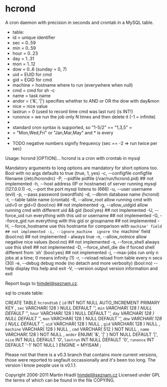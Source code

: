 hcrond
======

A cron daemon with precision in seconds and crontab in a MySQL table.

 * table:
 * id = unique identifier
 * sec = 0..59
 * min = 0..59
 * hour = 0..23
 * day = 1..31
 * mon = 1..12
 * dow = 0..6 (sunday = 0, 7)
 * uid = EUID for cmd
 * gid = EGID for cmd
 * machine = hostname where to run (everywhere when null)
 * cmd = cmd for sh -c
 * name = task name
 * andor = ('&', '|') specifies whether to AND or OR the dow with day&mon
 * nice = nice value
 * lastrun = 0 (used to record time cmd was last run) (is INT!)
 * runonce = we run the job only N times and then delete it (-1 = infinite)
 *
 * standard cron syntax is supported, so "1-5/2" == "1,3,5" = 
 *  = "Mon,Wed,Fri" or "Jan,Mar,May" and * is every
 *
 * TODO negative numbers signify frequency (sec == -2 => run twice per sec)

Usage: hcrond [OPTION]...
hcrond is a cron with crontab in mysql

Mandatory arguments to long options are mandatory for short options too.
Bool with no args defaults to true (true, 1, yes)
  -c, --configfile	configfile filename (/etc/hcrondrc)
  -P, --pidfile		pidfile (/var/run/hcrond.pid)  ## not implemented
  -h, --host		address (IP or hostname) of server running mysql (127.0.0.1)
  -o, --port		the port mysql listens to (666)
  -u, --user		username (evil)
  -p, --pass		password (swordfish)
  -d, --dbnm		database name (hcrond)
  -t, --table		table name (crontab)
  -R, --allow_root	allow running cmd with uid=0 or gid=0 (bool:no)  ## not implemented
  -g, --allow_uidgid	allow running cmd with different uid && gid (bool:yes)  ## not implemented
  -U, --force_uid	run everything with this uid or username  ## not implemented
  -G, --force_gid	run everything with this gid or groupname  ## not implemented
  -H, --force_hostname	use this hostname for comparison with `machine' field  ## not implemented
  -i, --ignore_machine	ignore the `machine' field (bool:no)  ## not implemented - always true
  -n, --allow_notnice	allow negative nice values (bool:no) ## not implemented
  -s, --force_shell	always use this shell  ## not implemented
  -D, --force_shell_die	die if forced shell different from `sh' (bool:yes)  ## not implemented
  -j, --max-jobs	run only n jobs at a time; 0 means infinity (1)
  -r, --reload		reload from table every n secs (30)
  -e, --debug		debug mode (no detach and more verbosity) (bool:no)
  --help		display this help and exit
  -V, --version		output version information and exit

Report bugs to <himdel@seznam.cz>.

sql to create table:

CREATE TABLE `hcrondtab` (
`id` INT NOT NULL AUTO_INCREMENT PRIMARY KEY ,
`sec` VARCHAR( 128 ) NULL DEFAULT '*',
`min` VARCHAR( 128 ) NULL DEFAULT '*',
`hour` VARCHAR( 128 ) NULL DEFAULT '*',
`day` VARCHAR( 128 ) NULL DEFAULT '*',
`mon` VARCHAR( 128 ) NULL DEFAULT '*',
`dow` VARCHAR( 128 ) NULL DEFAULT '*',
`uid` VARCHAR( 128 ) NULL ,
`gid` VARCHAR( 128 ) NULL ,
`machine` VARCHAR( 128 ) NULL ,
`cmd` VARCHAR( 512 ) NOT NULL ,
`name` VARCHAR( 128 ) NOT NULL ,
`andor` ENUM( '&', '|' ) NOT NULL DEFAULT '|',
`nice` INT NULL DEFAULT '0',
`lastrun` INT NULL DEFAULT '0',
`runonce` INT DEFAULT '-1' NOT NULL
) ENGINE = MYISAM ;


Please not that there is a v0.3 branch that contains more current versions, those were reported to segfault occassionally and it's been too long. The version I know people use is v0.1.1.


Copyright 2006-2011 Martin Hradil <himdel@seznam.cz>
Licensed under GPL the terms of which can be found in the file COPYING.
